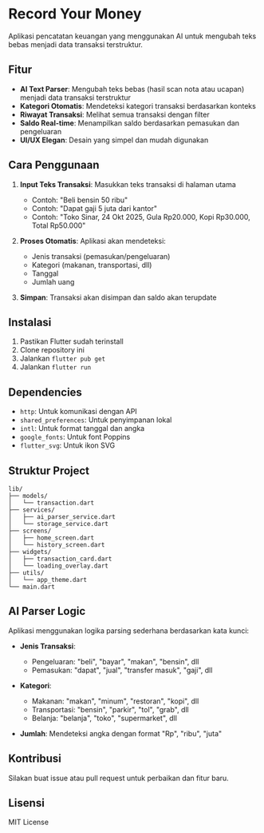 # Record Your Money

Aplikasi pencatatan keuangan yang menggunakan AI untuk mengubah teks bebas menjadi data transaksi terstruktur.

## Fitur

- **AI Text Parser**: Mengubah teks bebas (hasil scan nota atau ucapan) menjadi data transaksi terstruktur
- **Kategori Otomatis**: Mendeteksi kategori transaksi berdasarkan konteks
- **Riwayat Transaksi**: Melihat semua transaksi dengan filter
- **Saldo Real-time**: Menampilkan saldo berdasarkan pemasukan dan pengeluaran
- **UI/UX Elegan**: Desain yang simpel dan mudah digunakan

## Cara Penggunaan

1. **Input Teks Transaksi**: Masukkan teks transaksi di halaman utama
   - Contoh: "Beli bensin 50 ribu"
   - Contoh: "Dapat gaji 5 juta dari kantor"
   - Contoh: "Toko Sinar, 24 Okt 2025, Gula Rp20.000, Kopi Rp30.000, Total Rp50.000"

2. **Proses Otomatis**: Aplikasi akan mendeteksi:
   - Jenis transaksi (pemasukan/pengeluaran)
   - Kategori (makanan, transportasi, dll)
   - Tanggal
   - Jumlah uang

3. **Simpan**: Transaksi akan disimpan dan saldo akan terupdate

## Instalasi

1. Pastikan Flutter sudah terinstall
2. Clone repository ini
3. Jalankan `flutter pub get`
4. Jalankan `flutter run`

## Dependencies

- `http`: Untuk komunikasi dengan API
- `shared_preferences`: Untuk penyimpanan lokal
- `intl`: Untuk format tanggal dan angka
- `google_fonts`: Untuk font Poppins
- `flutter_svg`: Untuk ikon SVG

## Struktur Project

```
lib/
├── models/
│   └── transaction.dart
├── services/
│   ├── ai_parser_service.dart
│   └── storage_service.dart
├── screens/
│   ├── home_screen.dart
│   └── history_screen.dart
├── widgets/
│   ├── transaction_card.dart
│   └── loading_overlay.dart
├── utils/
│   └── app_theme.dart
└── main.dart
```

## AI Parser Logic

Aplikasi menggunakan logika parsing sederhana berdasarkan kata kunci:

- **Jenis Transaksi**:
  - Pengeluaran: "beli", "bayar", "makan", "bensin", dll
  - Pemasukan: "dapat", "jual", "transfer masuk", "gaji", dll

- **Kategori**:
  - Makanan: "makan", "minum", "restoran", "kopi", dll
  - Transportasi: "bensin", "parkir", "tol", "grab", dll
  - Belanja: "belanja", "toko", "supermarket", dll

- **Jumlah**: Mendeteksi angka dengan format "Rp", "ribu", "juta"

## Kontribusi

Silakan buat issue atau pull request untuk perbaikan dan fitur baru.

## Lisensi

MIT License
